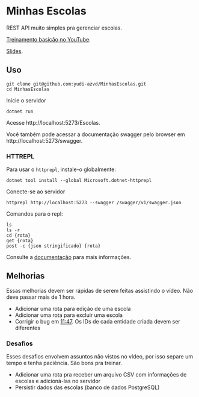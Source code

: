 # Minhas Escolas

REST API muito simples pra gerenciar escolas.

[Treinamento basicão no YouTube](https://youtu.be/tMB0GwntJtA).

[Slides](/treinamento-dotnet.pdf).

## Uso

    git clone git@github.com:yudi-azvd/MinhasEscolas.git
    cd MinhasEscolas

Inicie o servidor

    dotnet run

Acesse http://localhost:5273/Escolas.

Você também pode acessar a documentação swagger pelo browser em 
http://localhost:5273/swagger.

### HTTREPL

Para usar o `httprepl`, instale-o globalmente:

    dotnet tool install --global Microsoft.dotnet-httprepl

Conecte-se ao servidor

    httprepl http://localhost:5273 --swagger /swagger/v1/swagger.json

Comandos para o repl:

    ls
    ls -r
    cd {rota}
    get {rota}
    post -c {json stringificado} {rota} 

Consulte a 
[documentação](https://learn.microsoft.com/pt-br/aspnet/core/web-api/http-repl/?view=aspnetcore-7.0&tabs=linux) 
para mais informações.

## Melhorias

Essas melhorias devem ser rápidas de serem feitas assistindo o vídeo. Não deve passar mais de 1 hora.

- Adicionar uma rota para edição de uma escola
- Adicionar uma rota para excluir uma escola
- Corrigir o bug em [11:47](https://youtu.be/tMB0GwntJtA?si=2Of4fsEF44reuf6G&t=4307). Os IDs de cada entidade criada devem 
ser diferentes

### Desafios

Esses desafios envolvem assuntos não vistos no vídeo, por isso separe um tempo e tenha paciência. São bons pra treinar.

- Adicionar uma rota pra receber um arquivo CSV
com informações de escolas e adicioná-las no servidor
- Persistir dados das escolas (banco de dados PostgreSQL)